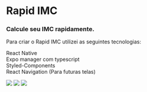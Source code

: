 # Rapid IMC
### Calcule seu IMC rapidamente.

Para criar o Rapid IMC utilizei as seguintes tecnologias:

React Native <br>
Expo manager com typescript <br>
Styled-Components <br>
React Navigation (Para futuras telas) <br>

<img src="https://bl6pap003files.storage.live.com/y4m-QqmBTCdtiGmHnbwAEcpkqrCiT8_k3y9AP7zETE9a8qAq1-KNgpa7V1AuBEDQz5Ej-BZJDQNcTLswZJ4TVEV5Jg_UoGjbyGHQj3wnMyjq6h5CCu2nyzWSx7Iv3Y9PkmMOJ1-97l3tcpL3AJiRPrvahSZdY7njrs8lqPn617Tz3WhQQDiiQ91Hm985tzPKoWb?width=300&height=500&cropmode=none" /> <img src="https://bl6pap003files.storage.live.com/y4mhhtGEKw0x2sgib3f49aQUcjgfyy8tdrVkrZjldJ6NcgZ0w9ctjxcfH635JUE7v1fvLRUh5sZp3pFSZmyAtqy-Nifel_ZQbadURNjz7d5juYOzxeChXJnQlVXREZoEMYprKKqC9m3qOyTLjgmJg-Zx3icr7FlgroASlWcg9TRKcwEanhqB65Hx7LxcqTiJjlZ?width=300&height=500&cropmode=none"> <img src="https://bl6pap003files.storage.live.com/y4mprR0lXsGT9eAdA49rmmP5cNL_Ny1NPcLledPvlnslc4aBgRMu6XGVib2BwZuwd6DU-_dASCMcUVHVvXrrAjBcfly-1bn-QGikL-3g8B4C9EnsP3Ibm4o6KDEafKNfAiffSalDu2iuCENNu4fUxZG2OU1X9GayQQu5dG6KYHDp8f9qLDbSE2AC_1-BD3thRFf?width=300&height=500&cropmode=none">


